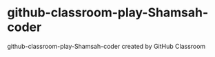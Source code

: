 # github-classroom-play-Shamsah-coder
github-classroom-play-Shamsah-coder created by GitHub Classroom
